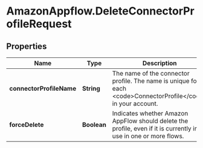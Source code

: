 # AmazonAppflow.DeleteConnectorProfileRequest

## Properties

Name | Type | Description | Notes
------------ | ------------- | ------------- | -------------
**connectorProfileName** | **String** |  The name of the connector profile. The name is unique for each &lt;code&gt;ConnectorProfile&lt;/code&gt; in your account.  | 
**forceDelete** | **Boolean** |  Indicates whether Amazon AppFlow should delete the profile, even if it is currently in use in one or more flows.  | [optional] 


